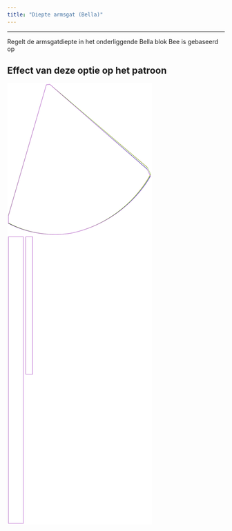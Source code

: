 ```yaml
---
title: "Diepte armsgat (Bella)"
---
```


***

Regelt de armsgatdiepte in het onderliggende Bella blok Bee is gebaseerd op

## Effect van deze optie op het patroon

![Deze afbeelding toont het effect van deze optie door meerdere varianten die een andere waarde hebben voor deze optie te vervangen](bee_armholedepth_sample.svg "Effect van deze optie op het patroon")
